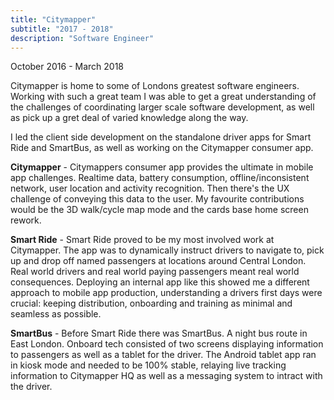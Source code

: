 ```yaml
---
title: "Citymapper"
subtitle: "2017 - 2018"
description: "Software Engineer" 
---
```


October 2016 - March 2018

Citymapper is home to some of Londons greatest software engineers. Working with such a great team I was able to get a great understanding of the challenges of coordinating larger scale software development, as well as pick up a gret deal of varied knowledge along the way. 

I led the client side development on the standalone driver apps for Smart Ride and SmartBus, as well as working on the Citymapper consumer app. 

**Citymapper** - Citymappers consumer app provides the ultimate in mobile app challenges. Realtime data, battery consumption, offline/inconsistent network, user location and activity recognition. Then there's the UX challenge of conveying this data to the user. My favourite contributions would be the 3D walk/cycle map mode and the cards base home screen rework. 

**Smart Ride** - Smart Ride proved to be my most involved work at Citymapper. The app was to dynamically instruct drivers to navigate to, pick up and drop off named passengers at locations around Central London. Real world drivers and real world paying passengers meant real world consequences. Deploying an internal app like this showed me a different approach to mobile app production, understanding a drivers first days were crucial: keeping distribution, onboarding and training as minimal and seamless as possible. 

**SmartBus** - Before Smart Ride there was SmartBus. A night bus route in East London. Onboard tech consisted of two screens displaying information to passengers as well as a tablet for the driver. The Android tablet app ran in kiosk mode and needed to be 100% stable, relaying live tracking information to Citymapper HQ as well as a messaging system to intract with the driver. 